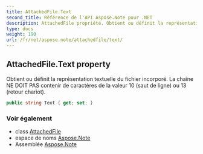 ```yaml
---
title: AttachedFile.Text
second_title: Référence de l'API Aspose.Note pour .NET
description: AttachedFile propriété. Obtient ou définit la représentation textuelle du fichier incorporé. La chaîne NE DOIT PAS contenir de caractères de la valeur 10 saut de ligne ou 13 retour chariot.
type: docs
weight: 190
url: /fr/net/aspose.note/attachedfile/text/
---
```

## AttachedFile.Text property

Obtient ou définit la représentation textuelle du fichier incorporé. La chaîne NE DOIT PAS contenir de caractères de la valeur 10 (saut de ligne) ou 13 (retour chariot).

```csharp
public string Text { get; set; }
```

### Voir également

* class [AttachedFile](../)
* espace de noms [Aspose.Note](../../attachedfile/)
* Assemblée [Aspose.Note](../../../)


